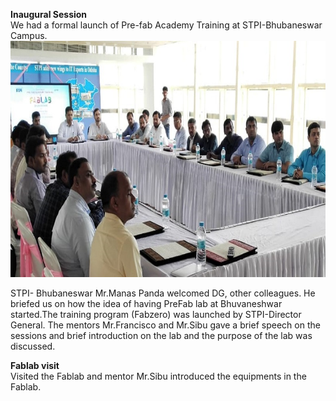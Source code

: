 **Inaugural Session**   
We had a formal launch of Pre-fab Academy Training at STPI-Bhubaneswar Campus.   
![Launching-of-Training](launch.jpeg)   

STPI- Bhubaneswar Mr.Manas Panda welcomed DG, other colleagues. He briefed us on how the idea of having PreFab lab at Bhuvaneshwar started.The training program (Fabzero) was launched by STPI-Director General. 
The mentors Mr.Francisco and Mr.Sibu gave a brief speech on the sessions and brief introduction on the lab and the purpose of the lab was discussed.

**Fablab visit**  
Visited the Fablab and mentor Mr.Sibu introduced the equipments in the Fablab.
